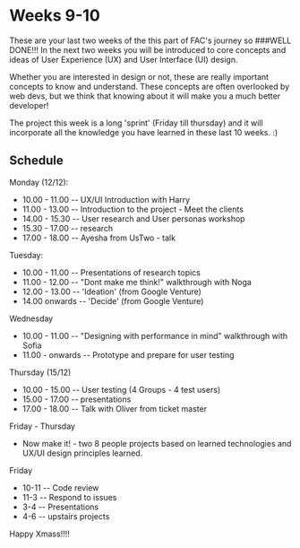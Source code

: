 # Weeks 9-10
These are your last two weeks of the this part of FAC's journey so 
###WELL DONE!!! 
In the next two weeks you will be introduced to core concepts and ideas of User Experience (UX) and User Interface (UI) design.

Whether you are interested in design or not, these are really important concepts to know and understand. These concepts are often overlooked by web devs, but we think that knowing about it will make you a much better developer!

The project this week is a long 'sprint' (Friday till thursday) and it will incorporate all the knowledge you have learned in these last 10 weeks. :)


## Schedule
Monday (12/12): 
* 10.00 - 11.00 -- UX/UI Introduction with Harry
* 11.00 - 13.00 -- Introduction to the project - Meet the clients
* 14.00 - 15.30 -- User research and User personas workshop
* 15.30 - 17.00 -- research 
* 17.00 - 18.00 -- Ayesha from UsTwo - talk

Tuesday:
* 10.00 - 11.00 -- Presentations of research topics 
* 11.00 - 12.00 -- "Dont make me think!" walkthrough with Noga
* 12.00 - 13.00 -- 'Ideation' (from Google Venture)
* 14.00 onwards -- 'Decide' (from Google Venture)

Wednesday
* 10.00 - 11.00 -- "Designing with performance in mind" walkthrough with Sofia
* 11.00 - onwards -- Prototype and prepare for user testing

Thursday (15/12)
* 10.00 - 15.00 -- User testing (4 Groups - 4 test users)
* 15.00 - 17.00 -- presentations
* 17.00 - 18.00 -- Talk with Oliver from ticket master

Friday - Thursday
* Now make it! - two 8 people projects based on learned technologies and UX/UI design principles learned.

Friday 
* 10-11 -- Code review
* 11-3 -- Respond to issues
* 3-4 -- Presentations
* 4-6 -- upstairs projects

Happy Xmass!!!!


